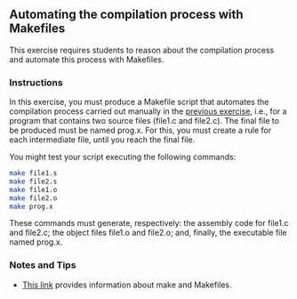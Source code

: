 ## Automating the compilation process with Makefiles

This exercise requires students to reason about the compilation process and automate this process with Makefiles.

### Instructions

In this exercise, you must produce a Makefile script that automates the compilation process carried out manually in the [previous exercise](ch01-01-code-generation-tools.md), i.e., for a program that contains two source files (file1.c and file2.c). The final file to be produced must be named prog.x. For this, you must create a rule for each intermediate file, until you reach the final file.

You might test your script executing the following commands:

```bash
make file1.s
make file2.s
make file1.o
make file2.o
make prog.x
```

These commands must generate, respectively: the assembly code for file1.c and file2.c; the object files file1.o and file2.o; and, finally, the executable file named prog.x.

### Notes and Tips

- [This link](http://www.gnu.org/software/make/manual/make.html#Simple-Makefile) provides information about make and Makefiles.
